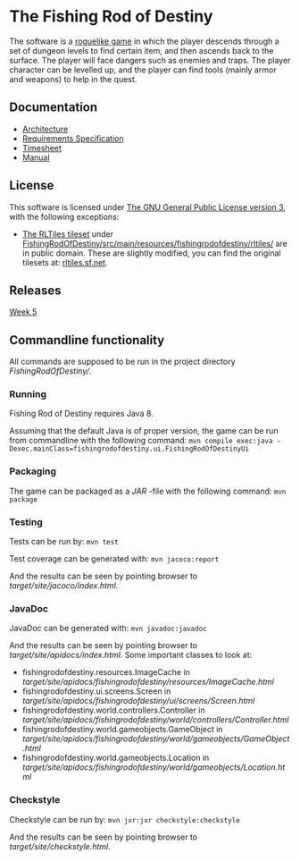 # The Fishing Rod of Destiny

The software is a [roguelike game](https://en.wikipedia.org/wiki/Roguelike) in which the player descends through a set of dungeon levels to find certain item, and then ascends back to the surface. The player will face dangers such as enemies and traps. The player character can be levelled up, and the player can find tools (mainly armor and weapons) to help in the quest.

## Documentation

* [Architecture](documentation/architecture.md)
* [Requirements Specification](documentation/requirements_specification.md)
* [Timesheet](documentation/timesheet.md)
* [Manual](documentation/manual.md)


## License

This software is licensed under [The GNU General Public License version 3](LICENSE), with the following exceptions:

* [The RLTiles tileset](http://rltiles.sf.net) under [FishingRodOfDestiny/src/main/resources/fishingrodofdestiny/rltiles/](FishingRodOfDestiny/src/main/resources/fishingrodofdestiny/rltiles/) are in public domain. These are slightly modified, you can find the original tilesets at: [rltiles.sf.net](http://rltiles.sf.net).


## Releases

[Week 5](https://github.com/Peanhua/ot-harjoitustyo/releases/tag/week5)


## Commandline functionality

All commands are supposed to be run in the project directory *FishingRodOfDestiny/*.

### Running

Fishing Rod of Destiny requires Java 8.

Assuming that the default Java is of proper version, the game can be run from commandline with the following command:
```mvn compile exec:java -Dexec.mainClass=fishingrodofdestiny.ui.FishingRodOfDestinyUi```


### Packaging

The game can be packaged as a *JAR* -file with the following command:
```mvn package```


### Testing

Tests can be run by:
```mvn test```

Test coverage can be generated with:
```mvn jacoco:report```

And the results can be seen by pointing browser to *target/site/jacoco/index.html*.


### JavaDoc

JavaDoc can be generated with:
```mvn javadoc:javadoc```

And the results can be seen by pointing browser to *target/site/apidocs/index.html*.
Some important classes to look at:
* fishingrodofdestiny.resources.ImageCache in *target/site/apidocs/fishingrodofdestiny/resources/ImageCache.html*
* fishingrodofdestiny.ui.screens.Screen in *target/site/apidocs/fishingrodofdestiny/ui/screens/Screen.html*
* fishingrodofdestiny.world.controllers.Controller in *target/site/apidocs/fishingrodofdestiny/world/controllers/Controller.html*
* fishingrodofdestiny.world.gameobjects.GameObject in *target/site/apidocs/fishingrodofdestiny/world/gameobjects/GameObject.html*
* fishingrodofdestiny.world.gameobjects.Location in *target/site/apidocs/fishingrodofdestiny/world/gameobjects/Location.html*


### Checkstyle

Checkstyle can be run by:
```mvn jxr:jxr checkstyle:checkstyle```

And the results can be seen by pointing browser to *target/site/checkstyle.html*.
